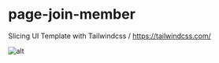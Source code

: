 # page-join-member
Slicing UI Template with Tailwindcss / https://tailwindcss.com/


![alt](https://cdn.jsdelivr.net/gh/renaldi99/assets-cdn@master/image/join-member-coders.png)
